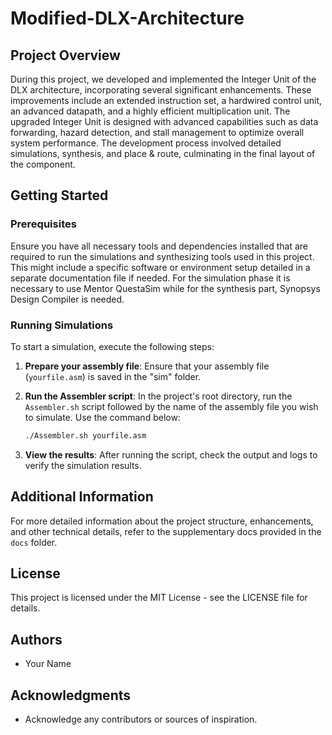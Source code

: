 # Modified-DLX-Architecture

## Project Overview
During this project, we developed and implemented the Integer Unit of the DLX architecture, incorporating several significant enhancements. These improvements include an extended instruction set, a hardwired control unit, an advanced datapath, and a highly efficient multiplication unit. The upgraded Integer Unit is designed with advanced capabilities such as data forwarding, hazard detection, and stall management to optimize overall system performance. The development process involved detailed simulations, synthesis, and place & route, culminating in the final layout of the component.

## Getting Started

### Prerequisites
Ensure you have all necessary tools and dependencies installed that are required to run the simulations and synthesizing tools used in this project. This might include a specific software or environment setup detailed in a separate documentation file if needed. For the simulation phase it is necessary to use Mentor QuestaSim while for the synthesis part, Synopsys Design Compiler is needed.

### Running Simulations
To start a simulation, execute the following steps:

1. **Prepare your assembly file**: Ensure that your assembly file (`yourfile.asm`) is saved in the "sim" folder.

2. **Run the Assembler script**: In the project's root directory, run the `Assembler.sh` script followed by the name of the assembly file you wish to simulate. Use the command below:
   ```bash
   ./Assembler.sh yourfile.asm

3. **View the results**: After running the script, check the output and logs to verify the simulation results.

## Additional Information
For more detailed information about the project structure, enhancements, and other technical details, refer to the supplementary docs provided in the `docs` folder.

## License
This project is licensed under the MIT License - see the LICENSE file for details.

## Authors
- Your Name

## Acknowledgments
- Acknowledge any contributors or sources of inspiration.